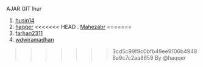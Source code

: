 AJAR GIT lhur


1. [husin14](github.com/husin14)
2. [haqqer](github.com/haqqer)
<<<<<<< HEAD
. [Mahezabr](github.com/Mahezabr)
=======
3. [farhan2311](github.com/farhan2311)
4. [wdwiramadhan](github.com/wdwiramadhan)

>>>>>>> 3cd5c99f8c0bfb49ee9106b49488a9c7c2aa8659
By @haqqer
